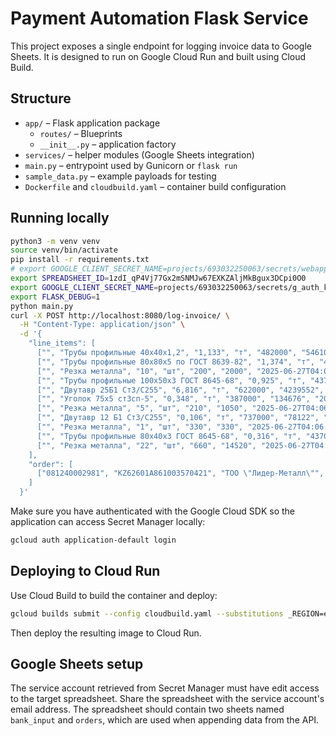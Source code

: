 # Payment Automation Flask Service

This project exposes a single endpoint for logging invoice data to Google Sheets. It is designed to run on Google Cloud Run and built using Cloud Build.

## Structure
- `app/` – Flask application package
  - `routes/` – Blueprints
  - `__init__.py` – application factory
- `services/` – helper modules (Google Sheets integration)
- `main.py` – entrypoint used by Gunicorn or `flask run`
- `sample_data.py` – example payloads for testing
- `Dockerfile` and `cloudbuild.yaml` – container build configuration

## Running locally
```bash
python3 -m venv venv
source venv/bin/activate
pip install -r requirements.txt
# export GOOGLE_CLIENT_SECRET_NAME=projects/693032250063/secrets/webapp_google_client_secret
export SPREADSHEET_ID=1zdI_qP4Vj77Gx2mSNMJw67EXKZAljMkBgux3DCpi0O0
export GOOGLE_CLIENT_SECRET_NAME=projects/693032250063/secrets/g_auth_kz_pmt
export FLASK_DEBUG=1
python main.py
curl -X POST http://localhost:8080/log-invoice/ \
  -H "Content-Type: application/json" \
  -d '{
    "line_items": [
      ["", "Трубы профильные 40х40х1,2", "1,133", "т", "482000", "546106", "2025-06-27T04:06:11.034973", "ТОО \"Лидер-Металл\"", "081240002981", "14673"],
      ["", "Трубы профильные 80х80х5 по ГОСТ 8639-82", "1,374", "т", "447000", "614178", "2025-06-27T04:06:11.034973", "ТОО \"Лидер-Металл\"", "081240002981", "14673"],
      ["", "Резка металла", "10", "шт", "200", "2000", "2025-06-27T04:06:11.034973", "ТОО \"Лидер-Металл\"", "081240002981", "14673"],
      ["", "Трубы профильные 100х50х3 ГОСТ 8645-68", "0,925", "т", "437000", "404225", "2025-06-27T04:06:11.034973", "ТОО \"Лидер-Металл\"", "081240002981", "14673"],
      ["", "Двутавр 25Б1 Ст3/С255", "6,816", "т", "622000", "4239552", "2025-06-27T04:06:11.034973", "ТОО \"Лидер-Металл\"", "081240002981", "14673"],
      ["", "Уголок 75х5 ст3сп-5", "0,348", "т", "387000", "134676", "2025-06-27T04:06:11.034973", "ТОО \"Лидер-Металл\"", "081240002981", "14673"],
      ["", "Резка металла", "5", "шт", "210", "1050", "2025-06-27T04:06:11.034973", "ТОО \"Лидер-Металл\"", "081240002981", "14673"],
      ["", "Двутавр 12 Б1 Ст3/С255", "0,106", "т", "737000", "78122", "2025-06-27T04:06:11.034973", "ТОО \"Лидер-Металл\"", "081240002981", "14673"],
      ["", "Резка металла", "1", "шт", "330", "330", "2025-06-27T04:06:11.034973", "ТОО \"Лидер-Металл\"", "081240002981", "14673"],
      ["", "Трубы профильные 80х40х3 ГОСТ 8645-68", "0,316", "т", "437000", "138092", "2025-06-27T04:06:11.034973", "ТОО \"Лидер-Металл\"", "081240002981", "14673"],
      ["", "Резка металла", "22", "шт", "660", "14520", "2025-06-27T04:06:11.034973", "ТОО \"Лидер-Металл\"", "081240002981", "14673"]
    ],
    "order": [
      ["081240002981", "KZ62601A861003570421", "ТОО \"Лидер-Металл\"", "17", "710", "Счет на оплату № Т-14673 от 25 июня 2025 г.", "6172851", "25.06.2025"]
    ]
  }'

```
Make sure you have authenticated with the Google Cloud SDK so the
application can access Secret Manager locally:
```bash
gcloud auth application-default login
```

## Deploying to Cloud Run
Use Cloud Build to build the container and deploy:
```bash
gcloud builds submit --config cloudbuild.yaml --substitutions _REGION=europe-west1,_SERVICE=kz-pmt-automation
```
Then deploy the resulting image to Cloud Run.

## Google Sheets setup

The service account retrieved from Secret Manager must have edit access to the
target spreadsheet. Share the spreadsheet with the service account's email
address. The spreadsheet should contain two sheets named `bank_input` and
`orders`, which are used when appending data from the API.
